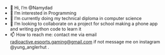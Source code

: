 - 👋 Hi, I’m @Namydad
- 👀 I’m interested in Programming
- 🌱 I’m currently doing my technical diploma in computer science
- 💞️ I’m looking to collaborate on a project for school making a phone app and writing python code to learn it
- 📫 How to reach me: contact me via email radioactive.esports.gaming@gmail.com if not message me on instagram @yung_anglerhut .

